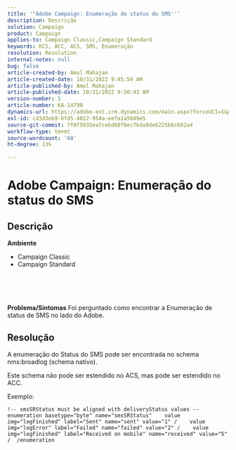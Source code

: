 ```yaml
---
title: '"Adobe Campaign: Enumeração do status do SMS'''
description: Descrição
solution: Campaign
product: Campaign
applies-to: Campaign Classic,Campaign Standard
keywords: KCS, ACC, ACS, SMS, Enumeração
resolution: Resolution
internal-notes: null
bug: false
article-created-by: Amol Mahajan
article-created-date: 10/31/2022 9:45:54 AM
article-published-by: Amol Mahajan
article-published-date: 10/31/2022 9:50:43 AM
version-number: 5
article-number: KA-14790
dynamics-url: https://adobe-ent.crm.dynamics.com/main.aspx?forceUCI=1&pagetype=entityrecord&etn=knowledgearticle&id=6ee59aca-0059-ed11-9561-6045bd006079
exl-id: cd3d3eb9-6fd5-4022-954a-eefa1a5649e5
source-git-commit: 7f0f5035ea7cebd60f6ec7bda9de6225b6c602a4
workflow-type: tm+mt
source-wordcount: '68'
ht-degree: 13%

---
```


# Adobe Campaign: Enumeração do status do SMS

## Descrição

<b>Ambiente</b>
- Campaign Classic
- Campaign Standard

<br><br> <br><br><b>Problema/Sintomas</b>
Foi perguntado como encontrar a Enumeração de status de SMS no lado do Adobe.


## Resolução


A enumeração do Status do SMS pode ser encontrada no schema nms:broadlog (schema nativo).

Este schema não pode ser estendido no ACS, mas pode ser estendido no ACC.

Exemplo:


```
!-- smsSRStatus must be aligned with deliveryStatus values --  enumeration basetype="byte" name="smsSRStatus"    value img="logFinished" label="Sent" name="sent" value="1" /    value img="logError" label="Failed" name="failed" value="2" /    value img="logFinished" label="Received on mobile" name="received" value="5" /  /enumeration
```
